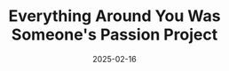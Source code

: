 ---
id: b941f058-7bc2-48e2-b656-9f27be1ef357
title: Everything Around You Was Someone's Passion Project
date: 2025-02-16
tags: programming
image: 2025-02-16-everything-around-you-was-someone's-passion-project.png
---